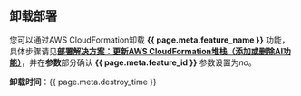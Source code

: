 ## 卸载部署

您可以通过AWS CloudFormation卸载 **{{ page.meta.feature_name }}** 功能，具体步骤请见[**部署解决方案：更新AWS CloudFormation堆栈（添加或删除AI功能）**](deployment.md##amazon-cloudformation_1)，并在**参数**部分确认 **{{ page.meta.feature_id }}** 参数设置为*no*。

**卸载时间**：{{ page.meta.destroy_time }}